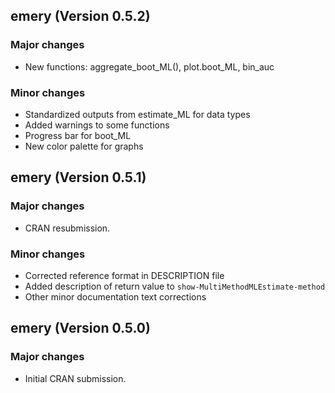 
## emery (Version 0.5.2)

### Major changes

- New functions: aggregate_boot_ML(), plot.boot_ML, bin_auc

### Minor changes

- Standardized outputs from estimate_ML for data types
- Added warnings to some functions
- Progress bar for boot_ML
- New color palette for graphs

## emery (Version 0.5.1)

### Major changes

- CRAN resubmission.

### Minor changes

- Corrected reference format in DESCRIPTION file
- Added description of return value to `show-MultiMethodMLEstimate-method`
- Other minor documentation text corrections

## emery (Version 0.5.0)

### Major changes

- Initial CRAN submission.

